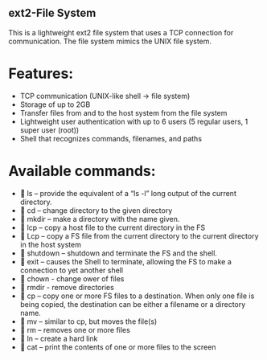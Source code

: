 ## ext2-File System
This is a lightweight ext2 file system that uses a TCP connection for communication. The file system mimics the UNIX file system.
# Features:
- TCP communication (UNIX-like shell -> file system)
- Storage of up to 2GB
- Transfer files from and to the host system from the file system
- Lightweight user authentication with up to 6 users (5 regular users, 1 super user (root))
- Shell that recognizes commands, filenames, and paths
# Available commands:
-  ls – provide the equivalent of a “ls -l” long output of the current directory.
-  cd – change directory to the given directory
-  mkdir – make a directory with the name given.
-  lcp – copy a host file to the current directory in the FS
-  Lcp – copy a FS file from the current directory to the current directory in the host system
-  shutdown – shutdown and terminate the FS and the shell.
-  exit – causes the Shell to terminate, allowing the FS to make a connection to yet another shell
-  chown - change ower of files
-  rmdir - remove directories
-  cp – copy one or more FS files to a destination. When only one file is being copied, the destination can be either a filename or a directory name.
-  mv – similar to cp, but moves the file(s)
-  rm – removes one or more files
-  ln – create a hard link
-  cat – print the contents of one or more files to the screen
